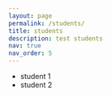 ```yaml
---
layout: page
permalink: /students/
title: students
description: test students
nav: true
nav_order: 5
---
```


- student 1
- student 2
